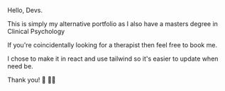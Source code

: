 Hello, Devs.

This is simply my alternative portfolio as I also have a masters degree in Clinical Psychology 

If you're coincidentally looking for a therapist then feel free to book me.

I chose to make it in react and use tailwind so it's easier to update when need be.

Thank you! 🌊 ✌🏽
